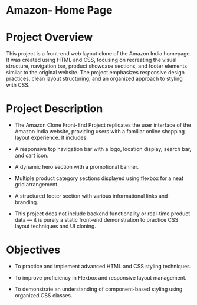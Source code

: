 # Amazon- Home Page

# Project Overview

This project is a front-end web layout clone of the Amazon India homepage. It was created using HTML and CSS, focusing on recreating the visual structure, navigation bar, product showcase sections, and footer elements similar to the original website. The project emphasizes responsive design practices, clean layout structuring, and an organized approach to styling with CSS.

# Project Description

- The Amazon Clone Front-End Project replicates the user interface of the Amazon India website, providing users with a familiar online shopping layout experience. It includes:

- A responsive top navigation bar with a logo, location display, search bar, and cart icon.

- A dynamic hero section with a promotional banner.

- Multiple product category sections displayed using flexbox for a neat grid arrangement.

- A structured footer section with various informational links and branding.

- This project does not include backend functionality or real-time product data — it is purely a static front-end demonstration to practice CSS layout techniques and UI cloning.

# Objectives

- To practice and implement advanced HTML and CSS styling techniques.

- To improve proficiency in Flexbox and responsive layout management.

- To demonstrate an understanding of component-based styling using organized CSS classes.



